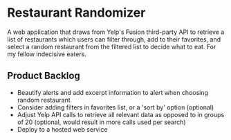 # Restaurant Randomizer
A web application that draws from Yelp's Fusion third-party API to retrieve a list of restaurants which users can filter through, add to their favorites, and select a random restaurant from the filtered list to decide what to eat. For my fellow indecisive eaters.

## Product Backlog
- Beautify alerts and add excerpt information to alert when choosing random restaurant
- Consider adding filters in favorites list, or a 'sort by' option (optional)
- Adjust Yelp API calls to retrieve all relevant data as opposed to in groups of 20 (optional, would result in more calls used per search)
- Deploy to a hosted web service
